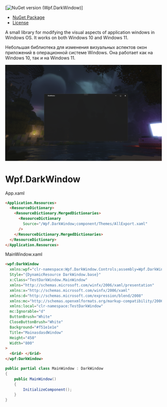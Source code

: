 
[![NuGet version (Wpf.DarkWindow)](https://img.shields.io/nuget/v/Wpf.DarkWindow?style=flat-square)]
- [NuGet Package](https://www.nuget.org/packages/Wpf.DarkWindow/1.0.0)
- [License](LICENSE.md)

A small library for modifying the visual aspects of application windows in Windows OS. It works on both Windows 10 and Windows 11.

Небольшая библиотека для изменения визуальных аспектов окон приложений в операционной системе Windows. Она работает как на Windows 10, так и на Windows 11.



![enter image description here](assets/Photos_EzpklehVgr.png)

# Wpf.DarkWindow

App.xaml

```html
<Application.Resources>
  <ResourceDictionary>
    <ResourceDictionary.MergedDictionaries>
      <ResourceDictionary
        Source="/Wpf.DarkWindow;component/Themes/AllExport.xaml"
      />
    </ResourceDictionary.MergedDictionaries>
  </ResourceDictionary>
</Application.Resources>
```

MainWindow.xaml

```html
<wpf:DarkWindow
  xmlns:wpf="clr-namespace:Wpf.DarkWindow.Controls;assembly=Wpf.DarkWindow"
  Style="{DynamicResource DarkWindow.base}"
  x:Class="TestDarkWindow.MainWindow"
  xmlns="http://schemas.microsoft.com/winfx/2006/xaml/presentation"
  xmlns:x="http://schemas.microsoft.com/winfx/2006/xaml"
  xmlns:d="http://schemas.microsoft.com/expression/blend/2008"
  xmlns:mc="http://schemas.openxmlformats.org/markup-compatibility/2006"
  xmlns:local="clr-namespace:TestDarkWindow"
  mc:Ignorable="d"
  ButtonBrush="White"
  CloseButtonBrush="White"
  Background="#f51e1e1e"
  Title="MainasdasdWindow"
  Height="450"
  Width="800"
>
  <Grid> </Grid>
</wpf:DarkWindow>
```

```cs
public partial class MainWindow : DarkWindow
{
    public MainWindow()
    {
        InitializeComponent();
    }
}
```
